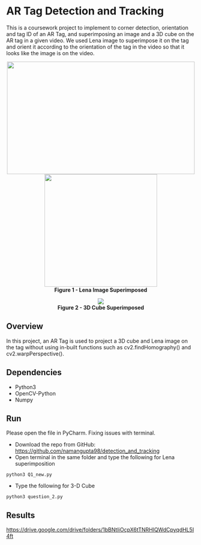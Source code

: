 # AR Tag Detection and Tracking
This is a coursework project to implement to corner detection, orientation and tag ID of an AR Tag, and superimposing an image and a 3D cube on the AR tag in a given video. We used Lena image to superimpose it on the tag and orient it according to the orientation of the tag in the video so that it looks like the image is on the video.

<p align="center">
  <img width="500" height="300" src="https://github.com/namangupta98/detection_and_tracking/blob/master/reference_images/Tag%20Detection%20and%20Superimposition.gif">
  <img width="300" height="300" src="https://github.com/namangupta98/detection_and_tracking/blob/master/reference_images/Lena.png">
  <br><b>Figure 1 - Lena Image Superimposed</b><br>
</p>

<p align="center">
  <img src="https://github.com/namangupta98/detection_and_tracking/blob/master/reference_images/3D%20Cube.png">
  <br><b>Figure 2 - 3D Cube Superimposed</b><br>
</p>

## Overview

In this project, an AR Tag is used to project a 3D cube and Lena image on the tag without using in-built functions such as cv2.findHomography() and cv2.warpPerspective().

## Dependencies

- Python3
- OpenCV-Python
- Numpy

## Run

Please open the file in PyCharm. Fixing issues with terminal.

- Download the repo from GitHub: https://github.com/namangupta98/detection_and_tracking
- Open terminal in the same folder and type the following for Lena superimposition
````
python3 Q1_new.py
````
- Type the following for 3-D Cube
```
python3 question_2.py
```

## Results

https://drive.google.com/drive/folders/1bBNtIiOcpX6tTNRHlQWdCpyqdHL5I4ft
